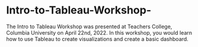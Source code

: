 # Intro-to-Tableau-Workshop-
The Intro to Tableau Workshop was presented at Teachers College, Columbia University on April 22nd, 2022. 
In this workshop, you would learn how to use Tableau to create visualizations and create a basic dashboard. 
